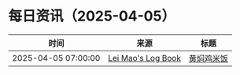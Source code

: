 ﻿# 每日资讯（2025-04-05）

|时间|来源|标题|
|---|---|---|
|2025-04-05 07:00:00|[Lei Mao's Log Book](https://leimao.github.io/atom.xml)|[黄焖鸡米饭](https://leimao.github.io/essay/%E9%BB%84%E7%84%96%E9%B8%A1%E7%B1%B3%E9%A5%AD/)|
